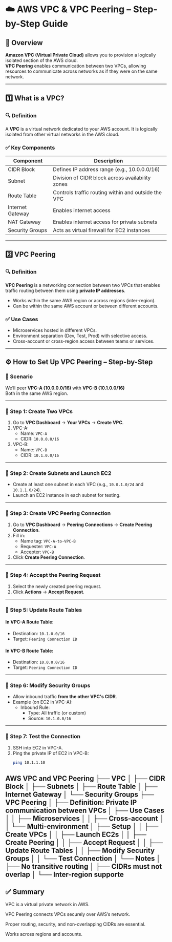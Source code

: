 # ☁️ AWS VPC & VPC Peering – Step-by-Step Guide

## 📝 Overview

**Amazon VPC (Virtual Private Cloud)** allows you to provision a logically isolated section of the AWS cloud.  
**VPC Peering** enables communication between two VPCs, allowing resources to communicate across networks as if they were on the same network.

---

## 1️⃣ What is a VPC?

### 🔍 Definition

A **VPC** is a virtual network dedicated to your AWS account. It is logically isolated from other virtual networks in the AWS cloud.

### ✅ Key Components

| Component       | Description                                              |
|------------------|----------------------------------------------------------|
| CIDR Block       | Defines IP address range (e.g., 10.0.0.0/16)             |
| Subnet           | Division of CIDR block across availability zones         |
| Route Table      | Controls traffic routing within and outside the VPC      |
| Internet Gateway | Enables internet access                                  |
| NAT Gateway      | Enables internet access for private subnets              |
| Security Groups  | Acts as virtual firewall for EC2 instances               |

---

## 2️⃣ VPC Peering

### 🔍 Definition

**VPC Peering** is a networking connection between two VPCs that enables traffic routing between them using **private IP addresses**.

- Works within the same AWS region or across regions (inter-region).
- Can be within the same AWS account or between different accounts.

### ✅ Use Cases

- Microservices hosted in different VPCs.
- Environment separation (Dev, Test, Prod) with selective access.
- Cross-account or cross-region access between teams or services.

---

## ⚙️ How to Set Up VPC Peering – Step-by-Step

### 🎯 Scenario

We’ll peer **VPC-A (10.0.0.0/16)** with **VPC-B (10.1.0.0/16)**  
Both in the same AWS region.

---

### 🔧 Step 1: Create Two VPCs

1. Go to **VPC Dashboard** → **Your VPCs** → **Create VPC**.
2. VPC-A:
   - Name: `VPC-A`
   - CIDR: `10.0.0.0/16`
3. VPC-B:
   - Name: `VPC-B`
   - CIDR: `10.1.0.0/16`

---

### 🔧 Step 2: Create Subnets and Launch EC2

- Create at least one subnet in each VPC (e.g., `10.0.1.0/24` and `10.1.1.0/24`).
- Launch an EC2 instance in each subnet for testing.

---

### 🔧 Step 3: Create VPC Peering Connection

1. Go to **VPC Dashboard** → **Peering Connections** → **Create Peering Connection**.
2. Fill in:
   - Name tag: `VPC-A-to-VPC-B`
   - Requester: `VPC-A`
   - Accepter: `VPC-B`
3. Click **Create Peering Connection**.

---

### 🔧 Step 4: Accept the Peering Request

1. Select the newly created peering request.
2. Click **Actions** → **Accept Request**.

---

### 🔧 Step 5: Update Route Tables

#### In VPC-A Route Table:
- Destination: `10.1.0.0/16`
- Target: `Peering Connection ID`

#### In VPC-B Route Table:
- Destination: `10.0.0.0/16`
- Target: `Peering Connection ID`

---

### 🔧 Step 6: Modify Security Groups

- Allow inbound traffic **from the other VPC's CIDR**.
- Example (on EC2 in VPC-A):
  - Inbound Rule:
    - Type: All traffic (or custom)
    - Source: `10.1.0.0/16`

---

### 🧪 Step 7: Test the Connection

1. SSH into EC2 in VPC-A.
2. Ping the private IP of EC2 in VPC-B:
   ```bash
   ping 10.1.1.10

AWS VPC and VPC Peering
├── VPC
│   ├── CIDR Block
│   ├── Subnets
│   ├── Route Table
│   ├── Internet Gateway
│   └── Security Groups
├── VPC Peering
│   ├── Definition: Private IP communication between VPCs
│   ├── Use Cases
│   │   ├── Microservices
│   │   ├── Cross-account
│   │   └── Multi-environment
│   ├── Setup
│   │   ├── Create VPCs
│   │   ├── Launch EC2s
│   │   ├── Create Peering
│   │   ├── Accept Request
│   │   ├── Update Route Tables
│   │   ├── Modify Security Groups
│   │   └── Test Connection
│   └── Notes
│       ├── No transitive routing
│       ├── CIDRs must not overlap
│       └── Inter-region supporte
---
## ✅ Summary
VPC is a virtual private network in AWS.

VPC Peering connects VPCs securely over AWS’s network.

Proper routing, security, and non-overlapping CIDRs are essential.

Works across regions and accounts.

